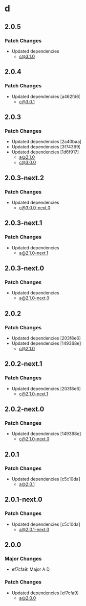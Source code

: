 # d

## 2.0.5

### Patch Changes

- Updated dependencies
  - c@3.1.0

## 2.0.4

### Patch Changes

- Updated dependencies [a462fd6]
  - c@3.0.1

## 2.0.3

### Patch Changes

- Updated dependencies [2a40baa]
- Updated dependencies [3f74369]
- Updated dependencies [1d6f917]
  - a@2.1.0
  - c@3.0.0

## 2.0.3-next.2

### Patch Changes

- Updated dependencies
  - c@3.0.0-next.0

## 2.0.3-next.1

### Patch Changes

- Updated dependencies
  - a@2.1.0-next.1

## 2.0.3-next.0

### Patch Changes

- Updated dependencies
  - a@2.1.0-next.0

## 2.0.2

### Patch Changes

- Updated dependencies [203f8e6]
- Updated dependencies [149368e]
  - c@2.1.0

## 2.0.2-next.1

### Patch Changes

- Updated dependencies [203f8e6]
  - c@2.1.0-next.1

## 2.0.2-next.0

### Patch Changes

- Updated dependencies [149368e]
  - c@2.1.0-next.0

## 2.0.1

### Patch Changes

- Updated dependencies [c5c10da]
  - a@2.0.1

## 2.0.1-next.0

### Patch Changes

- Updated dependencies [c5c10da]
  - a@2.0.1-next.0

## 2.0.0

### Major Changes

- ef7cfa9: Major A D

### Patch Changes

- Updated dependencies [ef7cfa9]
  - a@2.0.0
